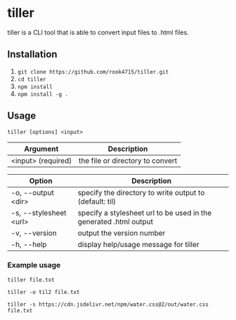 # tiller
tiller is a CLI tool that is able to convert input files to .html files.

## Installation
1. `git clone https://github.com/rook4715/tiller.git`
2. `cd tiller`
3. `npm install`
4. `npm install -g .`

## Usage
```
tiller [options] <input>
```
| Argument  | Description  
| --------  | ----------- 
| <input\> (required)     | the file or directory to convert

| Option        | Description                           |
| ------        | -----------                           |
| -o, --output <dir\> | specify the directory to write output to (default: til) |
| -s, --stylesheet <url\> | specify a stylesheet url to be used in the generated .html output |
| -v, --version | output the version number             |
| -h, --help    | display help/usage message for tiller |

### Example usage
`tiller file.txt`

`tiller -o til2 file.txt`

`tiller -s https://cdn.jsdelivr.net/npm/water.css@2/out/water.css file.txt`
 
